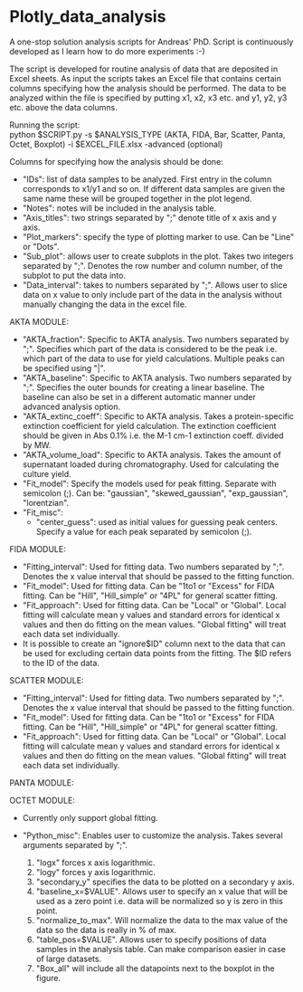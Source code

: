 # Plotly_data_analysis

A one-stop solution analysis scripts for Andreas' PhD. Script is continuously developed as I learn how to do more
experiments :-)

The script is developed for routine analysis of data that are deposited in Excel sheets. As input the scripts takes an
Excel file that contains certain columns specifying how the analysis should be performed. The data to be analyzed within
the file is specified by putting x1, x2, x3 etc. and y1, y2, y3 etc. above the data columns.

Running the script:  
python $SCRIPT.py -s $ANALYSIS_TYPE (AKTA, FIDA, Bar, Scatter, Panta, Octet, Boxplot) -i $EXCEL_FILE.xlsx -advanced (optional)

Columns for specifying how the analysis should be done:

- "IDs": list of data samples to be analyzed. First entry in the column corresponds to x1/y1 and so on. If different
  data samples are given the same name these will be grouped together in the plot legend.
- "Notes": notes will be included in the analysis table.
- "Axis_titles": two strings separated by ";" denote title of x axis and y axis.
- "Plot_markers": specify the type of plotting marker to use. Can be "Line" or "Dots".
- "Sub_plot": allows user to create subplots in the plot. Takes two integers separated by ";". Denotes the row number
  and column number, of the subplot to put the data into.
- "Data_interval": takes to numbers separated by ";". Allows user to slice data on x value to only include part of the
  data in the analysis without manually changing the data in the excel file.
  
AKTA MODULE:
- "AKTA_fraction": Specific to AKTA analysis. Two numbers separated by ";". Specifies which part of the data is considered to be the peak i.e. which part of the data to use for yield calculations. Multiple peaks can be specified using "|". 
- "AKTA_baseline": Specific to AKTA analysis. Two numbers separated by ";". Specifies the outer bounds for creating a
  linear baseline. The baseline can also be set in a different automatic manner under advanced analysis option.
- "AKTA_extinc_coeff": Specific to AKTA analysis. Takes a protein-specific extinction coefficient for yield calculation.
  The extinction coefficient should be given in Abs 0.1% i.e. the M-1 cm-1 extinction coeff. divided by MW.
- "AKTA_volume_load": Specific to AKTA analysis. Takes the amount of supernatant loaded during chromatography. Used for
  calculating the culture yield.
- "Fit_model": Specify the models used for peak fitting. Separate with semicolon (;). Can be: "gaussian", "skewed_gaussian", "exp_gaussian", "lorentzian". 
- "Fit_misc": 
    * "center_guess": used as initial values for guessing peak centers. Specify a value for each peak separated by semicolon (;). 
  
FIDA MODULE: 
- "Fitting_interval": Used for fitting data. Two numbers separated by ";". Denotes the x value interval that should be
  passed to the fitting function.
- "Fit_model": Used for fitting data. Can be "1to1 or "Excess" for FIDA fitting. Can be "Hill", "Hill_simple" or "4PL"
  for general scatter fitting.
- "Fit_approach": Used for fitting data. Can be "Local" or "Global". Local fitting will calculate mean y values and
  standard errors for identical x values and then do fitting on the mean values. "Global fitting" will treat each data
  set individually.
- It is possible to create an "ignore$ID" column next to the data that can be used for excluding certain data points from the fitting. 
  The $ID refers to the ID of the data. 
  
SCATTER MODULE: 
- "Fitting_interval": Used for fitting data. Two numbers separated by ";". Denotes the x value interval that should be
  passed to the fitting function.
- "Fit_model": Used for fitting data. Can be "1to1 or "Excess" for FIDA fitting. Can be "Hill", "Hill_simple" or "4PL"
  for general scatter fitting.
- "Fit_approach": Used for fitting data. Can be "Local" or "Global". Local fitting will calculate mean y values and
  standard errors for identical x values and then do fitting on the mean values. "Global fitting" will treat each data
  set individually.
  
PANTA MODULE:

OCTET MODULE:
- Currently only support global fitting. 


- "Python_misc": Enables user to customize the analysis. Takes several arguments separated by ";".
    1. "logx" forces x axis logarithmic.
    2. "logy" forces y axis logarithmic.
    3. "secondary_y" specifies the data to be plotted on a secondary y axis.
    4. "baseline_x=$VALUE". Allows user to specify an x value that will be used as a zero point i.e. data will be normalized so y is zero in this point. 
    5. "normalize_to_max". Will normalize the data to the max value of the data so the data is really in % of max. 
    6. "table_pos=$VALUE". Allows user to specify positions of data samples in the analysis table. Can make comparison
       easier in case of large datasets.
    5. "Box_all" will include all the datapoints next to the boxplot in the figure.    

